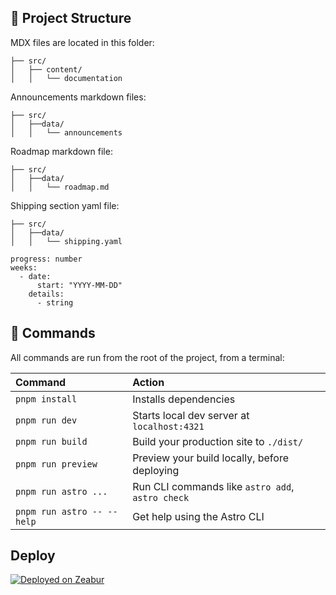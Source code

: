 ## 🚀 Project Structure

MDX files are located in this folder:

```text
├── src/
│   ├── content/
│   │   └── documentation
```

Announcements markdown files:

```text
├── src/
│   ├──data/
│   │   └── announcements
```

Roadmap markdown file:

```text
├── src/
│   ├──data/
│   │   └── roadmap.md
```

Shipping section yaml file:

```text
├── src/
│   ├──data/
│   │   └── shipping.yaml
```

```
progress: number
weeks:
  - date:
      start: "YYYY-MM-DD"
    details:
      - string
```


## 🧞 Commands

All commands are run from the root of the project, from a terminal:

| Command                   | Action                                           |
| :------------------------ | :----------------------------------------------- |
| `pnpm install`             | Installs dependencies                            |
| `pnpm run dev`             | Starts local dev server at `localhost:4321`      |
| `pnpm run build`           | Build your production site to `./dist/`          |
| `pnpm run preview`         | Preview your build locally, before deploying     |
| `pnpm run astro ...`       | Run CLI commands like `astro add`, `astro check` |
| `pnpm run astro -- --help` | Get help using the Astro CLI                     |

## Deploy

[![Deployed on Zeabur](https://zeabur.com/deployed-on-zeabur-dark.svg)](https://zeabur.com?referralCode=ikxin&utm_source=ikxin)